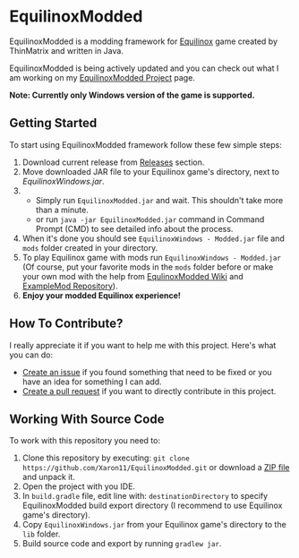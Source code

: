# EquilinoxModded
EquilinoxModded is a modding framework for [Equilinox](https://www.equilinox.com) game created by ThinMatrix and written in Java.

EquilinoxModded is being actively updated and you can check out what I am working on my [EquilinoxModded Project](https://github.com/Xaron11/EquilinoxModded/projects/1) page.

**Note: Currently only Windows version of the game is supported.**

## Getting Started
To start using EquilinoxModded framework follow these few simple steps:

1. Download current release from [Releases](https://github.com/Xaron11/EquilinoxModded/releases) section.
2. Move downloaded JAR file to your Equilinox game's directory, next to _EquilinoxWindows.jar_.
3. * Simply run ``EquilinoxModded.jar`` and wait. This shouldn't take more than a minute.
   * or run ``java -jar EquilinoxModded.jar`` command in Command Prompt (CMD) to see detailed info about the process.
4. When it's done you should see ``EquilinoxWindows - Modded.jar`` file and ``mods`` folder created in your directory.
5. To play Equilinox game with mods run ``EquilinoxWindows - Modded.jar`` (Of course, put your favorite mods in the `mods` folder before or make your own mod with the help from [EqulinoxModded Wiki](https://github.com/Xaron11/EquilinoxModded/wiki) and [ExampleMod Repository](https://github.com/Xaron11/EquilinoxModded-ExampleMod)).
6. **Enjoy your modded Equilinox experience!**

## How To Contribute?
I really appreciate it if you want to help me with this project. Here's what you can do:
* [Create an issue](https://github.com/Xaron11/EquilinoxModded/issues) if you found something that need to be fixed or you have an idea for something I can add.
* [Create a pull request](https://github.com/Xaron11/EquilinoxModded/pulls) if you want to directly contribute in this project.

## Working With Source Code
To work with this repository you need to:
1. Clone this repository by executing: `git clone https://github.com/Xaron11/EquilinoxModded.git` or download a [ZIP file](https://github.com/Xaron11/EquilinoxModded/archive/master.zip) and unpack it.
2. Open the project with you IDE.
3. In `build.gradle` file, edit line with: `destinationDirectory` to specify EquilinoxModded build export directory (I recommend to use Equilinox game's directory).
4. Copy `EquilinoxWindows.jar` from your Equilinox game's directory to the `lib` folder.
5. Build source code and export by running `gradlew jar`.
